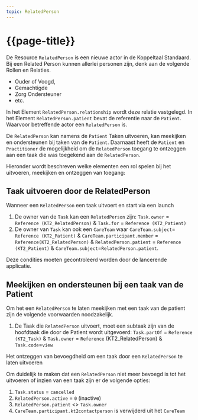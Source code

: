```yaml
---
topic: RelatedPerson
---
```


# {{page-title}}

De Resource `RelatedPerson` is een nieuwe actor in de Koppeltaal Standaard. Bij een Related Person kunnen allerlei personen zijn, denk aan de volgende Rollen en Relaties.

* Ouder of Voogd,
* Gemachtigde
* Zorg Ondersteuner
* etc.

In het Element `RelatedPerson.relationship` wordt deze relatie vastgelegd. 
In het Element `RelatedPerson.patient` bevat de referentie naar de `Patient`. Waarvoor betreffende actor een `RelatedPerson` is.

De `RelatedPerson` kan namens de `Patient` Taken uitvoeren, kan meekijken en ondersteunen bij taken van de `Patient`. Daarnaast heeft de `Patient` en `Practitioner` de mogelijkheid om de `RelatedPerson` toegang te ontzeggen aan een taak die was toegekend aan de `RelatedPerson`. 

Hieronder wordt beschreven welke elementen een rol spelen bij het uitvoeren, meekijken en ontzeggen van toegang:

## Taak uitvoeren door de RelatedPerson

Wanneer een `RelatedPerson` een taak uitvoert en start via een launch 
 1. De owner van de `Task` kan een `RelatedPerson` zijn: `Task.owner` = `Reference (KT2_RelatedPerson)` & `Task.for` = `Reference (KT2_Patient)`
 2. De owner van `Task` kan ook een `CareTeam` waar `CareTeam.subject`= `Reference (KT2_Patient)` & `CareTeam.participant.member` = `Reference(KT2_RelatedPerson)` & `RelatedPerson.patient` = `Reference (KT2_Patient)` & `CareTeam.subject`=`RelatedPerson.patient`. 

Deze condities moeten gecontroleerd worden door de lancerende applicatie.

## Meekijken en ondersteunen bij een taak van de Patient
Om het een `RelatedPerson` te laten meekijken met een taak van de patient zijn de volgende voorwaarden noodzakelijk.

 1. De Taak die `RelatedPerson` uitvoert, moet een subtaak zijn van de hoofdtaak die door de Patient wordt uitgevoerd: `Task.partOf` = `Reference (KT2_Task)` & `Task.owner` = `Reference` (KT2_RelatedPerson) & `Task.code`=`view`

Het ontzeggen van bevoegdheid om een taak door een `RelatedPerson` te laten uitvoeren

Om duidelijk te maken dat een `RelatedPerson` niet meer bevoegd is tot het uitvoeren of inzien van een taak zijn er de volgende opties:
 1. `Task.status` = `cancelled` 
 2. `RelatedPerson.active` = `0` (inactive) 
 3. `RelatedPerson.patient` <> `Task.owner`
 4. `CareTeam.participant.kt2contactperson` is verwijderd uit het `CareTeam`

